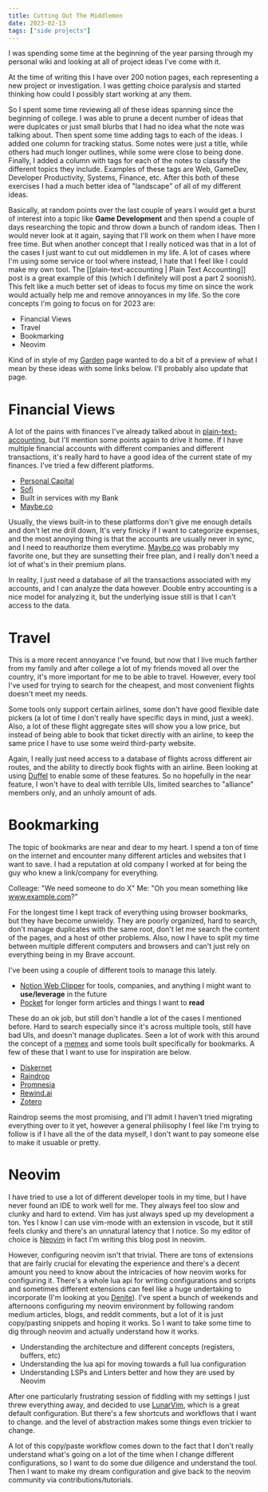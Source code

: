 ```yaml
--- 
title: Cutting Out The Middlemen
date: 2023-02-13
tags: ["side projects"]
---
```


<!-- Excerpt Start -->
I was spending some time at the beginning of the year parsing through my
personal wiki and looking at all of project ideas I've come with it.

At the time of writing this I have over 200 notion pages, each representing
a new project or investigation. I was getting choice paralysis and started
thinking how could I possibly start working at any them. 
<!-- Excerpt End -->

So I spent some time reviewing all of these ideas spanning since the beginning
of college. I was able to prune a decent number of ideas that were duplcates or
just small blurbs that I had no idea what the note was talking about. Then spent
some time adding tags to each of the ideas. I added one column for tracking
status. Some notes were just a title, while others had much longer outlines,
while some were close to being done. Finally, I added a column with tags for
each of the notes to classify the different topics they include. Examples of
these tags are Web, GameDev, Developer Productivity, Systems, Finance, etc.
After this both of these exercises I had a much better idea of "landscape" of
all of my different ideas. 

Basically, at random points over the last couple of years I would get a burst of
interest into a topic like **Game Development** and then spend a couple of days
researching the topic and throw down a bunch of random ideas. Then I would never
look at it again, saying that I'll work on them when I have more free time. But
when another concept that I really noticed was that in a lot of the cases I just
want to cut out middlemen in my life. A lot of cases where I'm using some
service or tool where instead, I hate that I feel like I could make my own tool.
The [[plain-text-accounting | Plain Text Accounting]] post is a great example of
this (which I definitely will post a part 2 soonish). This felt like a much
better set of ideas to focus my time on since the work would actually help me
and remove annoyances in my life. So the core concepts I'm going to focus on for
2023 are:

* Financial Views
* Travel
* Bookmarking
* Neovim

Kind of in style of my [Garden](../../../garden) page wanted to do a bit of a
preview of what I mean by these ideas with some links below. I'll probably also
update that page. 

# Financial Views

A lot of the pains with finances I've already talked about in
[plain-text-accounting](../plain-text-accounting), but I'll mention some
points again to drive it home. If I have multiple financial accounts with
different companies and different transactions, it's really hard to have a good
idea of the current state of my finances. I've tried a few different platforms. 

* [Personal Capital](https://www.personalcapital.com/)
* [Sofi](https://www.sofi.com/)
* Built in services with my Bank
* [Maybe.co](https://maybe.co/)

Usually, the views built-in to these platforms don't give me enough details and
don't let me drill down, It's very finicky if I want to categorize expenses, and
the most annoying thing is that the accounts are usually never in sync, and I
need to reauthorize them everytime. [Maybe.co](https://maybe.co/) was probably
my favorite one, but they are sunsetting their free plan, and I really don't need
a lot of what's in their premium plans. 

In reality, I just need a database of all the transactions associated with my
accounts, and I can analyze the data however. Double entry accounting is a nice
model for analyzing it, but the underlying issue still is that I can't access to
the data. 

# Travel

This is a more recent annoyance I've found, but now that I live much farther
from my family and after college a lot of my friends moved all over the country,
it's more important for me to be able to travel. However, every tool I've used
for trying to search for the cheapest, and most convenient flights doesn't meet
my needs. 

Some tools only support certain airlines, some don't have good flexible date
pickers (a lot of time I don't really have specific days in mind, just a week).
Also, a lot of these flight aggregate sites will show you a low price, but
instead of being able to book that ticket directly with an airline, to
keep the same price I have to use some weird third-party website. 

Again, I really just need access to a database of flights across different air
routes, and the ability to directly book flights with an airline. Been looking at
using [Duffel](https://duffel.com/) to enable some of these features. So no
hopefully in the near feature, I won't have to deal with terrible UIs, limited
searches to "alliance" members only, and an unholy amount of ads.

# Bookmarking

The topic of bookmarks are near and dear to my heart. I spend a ton of time on
the internet and encounter many different articles and websites that I want
to save. I had a reputation at old company I worked at for being the guy who
knew a link/company for everything. 

Colleage: "We need someone to do X" 
Me: "Oh you mean something like www.example.com?"

For the longest time I kept track of everything using browser bookmarks, but
they have become unwieldy. They are poorly organized, hard to search, don't
manage duplicates with the same root, don't let me search the content of the
pages, and a host of other problems. Also, now I have to split my time between
multiple different computers and browsers and can't just rely on everything
being in my Brave account. 

I've been using a couple of different tools to manage this lately. 

* [Notion Web Clipper](https://www.notion.so/web-clipper) for tools, companies, and anything I might want to
**use/leverage** in the future
* [Pocket](https://getpocket.com/) for longer form articles and things I want to **read**

These do an ok job, but still don't handle a lot of the cases I mentioned
before. Hard to search especially since it's across multiple tools, still have
bad UIs, and doesn't manage duplicates. Seen a lot of work with this around the
concept of a [memex](https://en.wikipedia.org/wiki/Memex) and some tools built
specifically for bookmarks. A few of these that I want to use for inspiration
are below. 

* [Diskernet](https://www.google.com/search?q=diskernet)
* [Raindrop](https://raindrop.io/)
* [Promnesia](https://github.com/karlicoss/promnesia)
* [Rewind.ai](https://www.rewind.ai/)
* [Zotero](https://www.zotero.org/)

Raindrop seems the most promising, and I'll admit I haven't tried migrating
everything over to it yet, however a general philisophy I feel like I'm trying
to follow is if I have all the of the data myself, I don't want to pay someone else
to make it usuable or pretty.

# Neovim

I have tried to use a lot of different developer tools in my time, but I have
never found an IDE to work well for me. They always feel too slow and clunky and
hard to extend. Vim has just always sped up my development a ton. Yes I know I
can use vim-mode with an extension in vscode, but it still feels clunky and
there's an unnatural latency that I notice. So my editor of choice is [Neovim](https://neovim.io/)
in fact I'm writing this blog post in neovim. 

However, configuring neovim isn't that trivial. There are tons of extensions that
are fairly crucial for elevating the experience and there's a decent amount you
need to know about the intricacies of how neovim works for configuring it.
There's a whole lua api for writing configurations and scripts and sometimes
different extensions can feel like a huge undertaking to incorporate (I'm
looking at you [Denite](https://github.com/Shougo/denite.nvim)). I've spent a
bunch of weekends and afternoons configuring my neovim environment by following
random medium articles, blogs, and reddit comments, but a lot of it is just
copy/pasting snippets and hoping it works. So I want to take some time to dig
through neovim and actually understand how it works. 

* Understanding the architecture and different concepts (registers, buffers, etc)
* Understanding the lua api for moving towards a full lua configuration
* Understanding LSPs and Linters better and how they are used by Neovim

After one particularly frustrating session of fiddling with my settings I just
threw everything away, and decided to use [LunarVim](https://www.lunarvim.org/),
which is a great default configuration. But there's a few shortcuts and
workflows that I want to change. and the level of abstraction makes some things
even trickier to change. 

A lot of this copy/paste workflow comes down to the fact that I don't really
understand what's going on a lot of the time when I change different
configurations, so I want to do some due diligence and understand the tool. Then
I want to make my dream configuration and give back to the neovim community via
contributions/tutorials.
